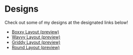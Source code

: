 # Designs
Check out some of my designs at the designated links below!

* [Boxxy Layout (preview)](https://cdterry87.github.io/Designs/boxxy)
* [Wavvy Layout (preview)](https://cdterry87.github.io/Designs/wavvy)
* [Griddy Layout (preview)](https://cdterry87.github.io/Designs/griddy)
* [Round Layout (preview)](https://cdterry87.github.io/Designs/round)
